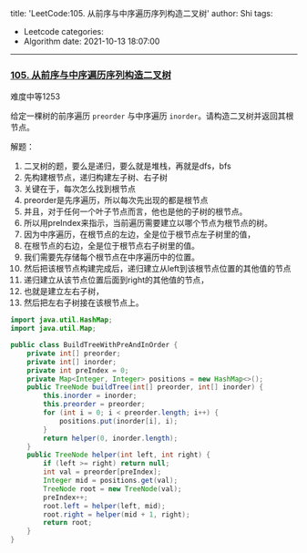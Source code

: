 title: 'LeetCode:105. 从前序与中序遍历序列构造二叉树'
author: Shi
tags:
  - Leetcode
categories:
  - Algorithm
date: 2021-10-13 18:07:00
---
### **[105. 从前序与中序遍历序列构造二叉树](https://leetcode-cn.com/problems/construct-binary-tree-from-preorder-and-inorder-traversal/)**

难度中等1253

给定一棵树的前序遍历 `preorder` 与中序遍历  `inorder`。请构造二叉树并返回其根节点。

解题：

1. 二叉树的题，要么是递归，要么就是堆栈，再就是dfs，bfs
2. 先构建根节点，递归构建左子树、右子树
3. 关键在于，每次怎么找到根节点
4. preorder是先序遍历，所以每次先出现的都是根节点
5. 并且，对于任何一个叶子节点而言，他也是他的子树的根节点。
6. 所以用preIndex来指示，当前遍历需要建立以哪个节点为根节点的树。
7. 因为中序遍历，在根节点的左边，全是位于根节点左子树里的值，
8. 在根节点的右边，全是位于根节点右子树里的值。
9. 我们需要先存储每个根节点在中序遍历中的位置。
10. 然后把该根节点构建完成后，递归建立从left到该根节点位置的其他值的节点
11. 递归建立从该节点位置后面到right的其他值的节点，
12. 也就是建立左右子树，
13. 然后把左右子树接在该根节点上。

```java
import java.util.HashMap;
import java.util.Map;

public class BuildTreeWithPreAndInOrder {
    private int[] preorder;
    private int[] inorder;
    private int preIndex = 0;
    private Map<Integer, Integer> positions = new HashMap<>();
    public TreeNode buildTree(int[] preorder, int[] inorder) {
        this.inorder = inorder;
        this.preorder = preorder;
        for (int i = 0; i < preorder.length; i++) {
            positions.put(inorder[i], i);
        }
        return helper(0, inorder.length);
    }
    public TreeNode helper(int left, int right) {
        if (left >= right) return null;
        int val = preorder[preIndex];
        Integer mid = positions.get(val);
        TreeNode root = new TreeNode(val);
        preIndex++;
        root.left = helper(left, mid);
        root.right = helper(mid + 1, right);
        return root;
    }
}
```